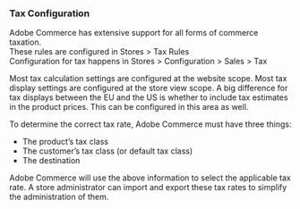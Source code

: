### Tax Configuration

Adobe Commerce has extensive support for all forms of commerce taxation.<br>
These rules are configured in Stores > Tax Rules<br>
Configuration for tax happens in Stores > Configuration > Sales > Tax

Most tax calculation settings are configured at the website scope. Most tax display settings are configured at the store view scope. A big difference for tax displays between the EU and the US is whether to include tax estimates in the product prices. This can be configured in this area as well.

To determine the correct tax rate, Adobe Commerce must have three things:

* The product’s tax class
* The customer’s tax class (or default tax class)
* The destination

Adobe Commerce will use the above information to select the applicable tax rate. A store administrator can import and export these tax rates to simplify the administration of them.
